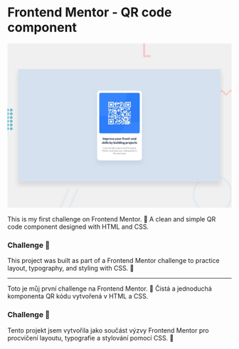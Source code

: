# Frontend Mentor - QR code component

![Design preview for the QR code component coding challenge](./preview.jpg)

This is my first challenge on Frontend Mentor. 🎉
A clean and simple QR code component designed with HTML and CSS.  

### Challenge 💪

This project was built as part of a Frontend Mentor challenge to practice layout, typography, and styling with CSS. 🎨

---

Toto je můj první challenge na Frontend Mentor. 🎉 
Čistá a jednoduchá komponenta QR kódu vytvořená v HTML a CSS.  

### Challenge 💪

Tento projekt jsem vytvořila jako součást výzvy Frontend Mentor pro procvičení layoutu, typografie a stylování pomocí CSS. 🎨

